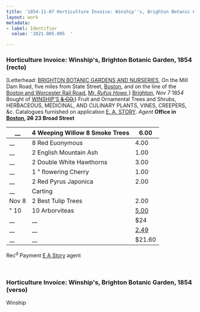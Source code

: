 ```yaml
---
title: '1854-11-07 Horticulture Invoice: Winship''s, Brighton Botanic Garden, 2021.005.005  '
layout: work
metadata:
- label: Identifier
  value: '2021.005.005  '

---
```

<div class="pages">
<div id="page-1381237">
<h3><a name="page-1381237">Horticulture Invoice: Winship&#39;s, Brighton Botanic Garden, 1854 (recto)</a></h3>
<div class="page-content">
<p>[Letterhead:  <span class='depth3' depth='3' title='BRIGHTON BOTANIC GARDENS AND NURSERIES, '><a href='/pages/subjects/94817' title='Brighton Botanic Gardens and Nurseries'>BRIGHTON BOTANIC GARDENS AND NURSERIES</a>, </span><span class='line-break'> </span>On the Mill Dam Road, five miles from State Street, <a href='/pages/subjects/52559' title='Boston, MA'>Boston</a>, and on the line of the <a href='/pages/subjects/60665' title='Boston &amp; Worcester Railroad'>Boston and Worcester Rail Road.</a><span class='line-break'> </span><a href='/pages/subjects/58929' title='Howe, Rufus'>Mr. <i>Rufus Howe</i></a>,} <a href='/pages/subjects/60948' title='Brighton, MA'>Brighton</a>, <date when='1854-11-07'><i>Nov 7</i> 18<i>54</i></date><span class='line-break'> </span>Bought of <a href='/pages/subjects/94819' title='Winship &amp; Co.'>WINSHIP'S <del>&amp; CO.</del></a>}<span class='line-break'> </span>Fruit and Ornamental Trees and Shrubs,<span class='line-break'> </span>HERBACEOUS, MEDICINAL, AND CULINARY PLANTS, VINES, CREEPERS, &amp;c.<span class='line-break'> </span>Catalogues furnished on application<span class='line-break'> </span><a href='/pages/subjects/94820' title='Story, E. A.'>E. A. STORY</a>. <i>Agent</i>   <b>Office in <a href='/pages/subjects/52559' title='Boston, MA'>Boston</a>, <del>26</del> 23 Broad Street</b></p>
<p><table class='tabular'><thead><span class='line-break'> </span><tr><th>__</th> <th>4 Weeping Willow  8 Smoke Trees</th> <th>6.00<span class='line-break'> </span></th></tr></thead> <tbody> <tr><td>__</td> <td>8 Red Euonymous</td> <td>4.00</td> </tr> <tr><td>__</td> <td>2 English Mountain Ash</td> <td>1.00</td> </tr> <tr><td>__</td> <td>2 Double White Hawthorns</td> <td>3.00</td> </tr> <tr><td>__</td> <td>1  " flowering Cherry</td> <td>1.00</td> </tr> <tr><td>__</td> <td>2 Red Pyrus Japonica</td> <td>2.00</td> </tr> <tr><td>__</td> <td>Carting</td> </tr> <tr><td>Nov 8</td> <td>2 Best Tulip Trees</td> <td>2.00</td> </tr> <tr><td>" 10</td> <td>10 Arborviteas</td> <td><ins>5.00</ins></td> </tr> <tr><td>__</td> <td>__</td> <td>$24</td> </tr> <tr><td>__</td> <td>__</td> <td><ins>2.49</ins></td> </tr> <tr><td>__</td> <td>__</td> <td>$21.60</td> </tr> </tbody> </table> Rec<sup>d</sup> Payment<span class='line-break'> </span><a href='/pages/subjects/94820' title='Story, E. A.'>E A Story</a> agent</p>
</div>
</div>
<br />
<div id="page-1381238">
<h3><a name="page-1381238">Horticulture Invoice: Winship&#39;s, Brighton Botanic Garden, 1854 (verso)</a></h3>
<div class="page-content">
<p>Winship</p>
</div>
</div>
<br />
</div>
